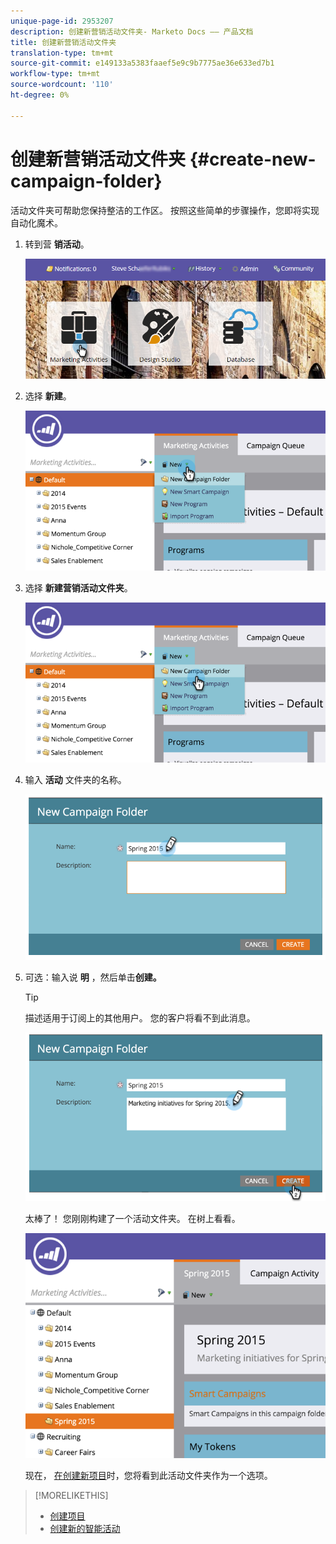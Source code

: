 ```yaml
---
unique-page-id: 2953207
description: 创建新营销活动文件夹- Marketo Docs —— 产品文档
title: 创建新营销活动文件夹
translation-type: tm+mt
source-git-commit: e149133a5383faaef5e9c9b7775ae36e633ed7b1
workflow-type: tm+mt
source-wordcount: '110'
ht-degree: 0%

---
```



# 创建新营销活动文件夹 {#create-new-campaign-folder}

活动文件夹可帮助您保持整洁的工作区。 按照这些简单的步骤操作，您即将实现自动化魔术。

1. 转到营 **销活动**。

   ![](assets/login-marketing-activities.png)

1. 选择 **新建**。

   ![](assets/image2015-2-25-7-3a57-3a18.png)

1. 选择 **新建营销活动文件夹**。

   ![](assets/image2015-2-25-7-3a58-3a15.png)

1. 输入 **活动** 文件夹的名称。

   ![](assets/image2015-2-25-8-3a0-3a20.png)

1. 可选：输入说 **明** ，然后单击**创建。**

   >[!TIP]
   >
   >描述适用于订阅上的其他用户。 您的客户将看不到此消息。

   ![](assets/image2015-2-25-8-3a9-3a3.png)

   太棒了！ 您刚刚构建了一个活动文件夹。 在树上看看。

   ![](assets/image2015-2-25-8-3a10-3a29.png)

   现在， [在创建新项目](../../../product-docs/core-marketo-concepts/programs/creating-programs/create-a-program.md)时，您将看到此活动文件夹作为一个选项。

>[!MORELIKETHIS]
>
>* [创建项目](../../../product-docs/core-marketo-concepts/programs/creating-programs/create-a-program.md)
>* [创建新的智能活动](../../../product-docs/core-marketo-concepts/smart-campaigns/creating-a-smart-campaign/create-a-new-smart-campaign.md)

>



